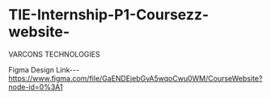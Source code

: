 # TIE-Internship-P1-Coursezz-website-
VARCONS TECHNOLOGIES

Figma Design Link---https://www.figma.com/file/GaENDEjebGvA5wqoCwu0WM/CourseWebsite?node-id=0%3A1
